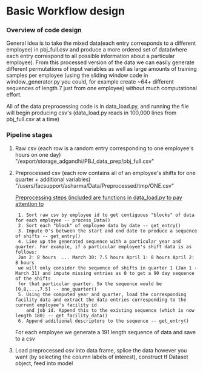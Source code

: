 # Basic Workflow design

### Overview of code design
General idea is to take the mixed data(each entry corresponds to a different employee) in pbj_full.csv and produce a more ordered set of data(where each entry correspond to all possible information about a particular employee). From this processed version of the data we can easily generate different permutations of input variables as well as large amounts of training samples per employee (using the sliding window code in window_generator.py you could, for example create ~64+ different sequences of length 7 just from one employee) without much computational effort. 

All of the data preprocessing code is in data_load.py, and running the file will begin producing csv's (data_load.py reads in 100,000 lines from pbj_full.csv at a time)

### Pipeline stages
1) Raw csv (each row is a random entry corresponding to one employee's hours on one day) "/export/storage_adgandhi/PBJ_data_prep/pbj_full.csv"
2) Preprocessed csv (each row contains all of an employee's shifts for one quarter + additional variables) "/users/facsupport/asharma/Data/Preprocessed/tmp/ONE.csv"

      <ins>Preprocessing steps (included are functions in data_load.py to pay attention to</ins>
      
        1. Sort raw csv by employee id to get contiguous "blocks" of data for each employee -- process_Data()
        2. Sort each "block" of employee data by date -- get_entry()
        3. Impute 0's between the start and end date to produce a sequence of shifts -- get_entry()
        4. Line up the generated sequence with a particular year and quarter. For example, if a particular employee's shift data is as follows: 
        Jan 2: 8 hours  ... March 30: 7.5 hours April 1: 8 hours April 2: 8 hours
        we will only consider the sequence of shifts in quarter 1 (Jan 1 - March 31) and impute missing entries as 0 to get a 90 day sequence of the shifts 
        for that particular quarter. So the sequence would be [0,8,...,7.5] -- one_quarter()
        5. Using the computed year and quarter, load the corresponding facility data and extract the data entries corresponding to the current employee's facility id
           and job id. Append this to the existing sequence (which is now length 180) -- get_facility_data()
        6. Append additional descriptors to the sequence -- get_entry()
    For each employee we generate a 191 length sequence of data and save to a csv
        
3) Load preprocessed csv into data frame, splice the data however you want (by selecting the column labels of interest), construct tf Dataset object, feed into model 
